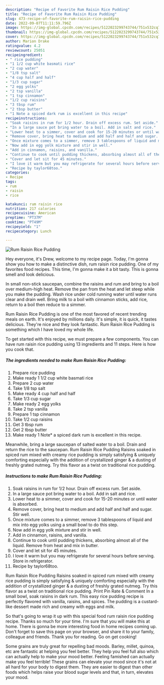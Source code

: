```yaml
---
description: "Recipe of Favorite Rum Raisin Rice Pudding"
title: "Recipe of Favorite Rum Raisin Rice Pudding"
slug: 473-recipe-of-favorite-rum-raisin-rice-pudding
date: 2022-09-07T11:11:59.796Z
image: https://img-global.cpcdn.com/recipes/5122023299743744/751x532cq70/rum-raisin-rice-pudding-recipe-main-photo.jpg
thumbnail: https://img-global.cpcdn.com/recipes/5122023299743744/751x532cq70/rum-raisin-rice-pudding-recipe-main-photo.jpg
cover: https://img-global.cpcdn.com/recipes/5122023299743744/751x532cq70/rum-raisin-rice-pudding-recipe-main-photo.jpg
author: Marion Drake
ratingvalue: 4.2
reviewcount: 25051
recipeingredient:
- " rice pudding"
- "1 1/2 cup white basmati rice"
- "2 cup water"
- "1/8 tsp salt"
- "4 cup half and half"
- "1/3 cup sugar"
- "2 egg yolks"
- "2 tsp vanilla"
- "1 tsp cinnamon"
- "1/2 cup raisins"
- "3 tbsp rum"
- "2 tbsp butter"
- "1 Note a spiced dark rum is excellent in this recipe"
recipeinstructions:
- "Soak raisins in rum for 1/2 hour. Drain off excess rum. Set aside."
- "In a large sauce pot bring water to a boil. Add in salt and rice."
- "Lower heat to a simmer, cover and cook for 15-20 minutes or until water is absorbed."
- "Remove cover, bring heat to medium and add half and half and sugar. Stir well."
- "Once mixture comes to a simmer, remove 3 tablespoons of liquid and mix into egg yolks using a small bowl to do this step."
- "Now add in egg yolk mixture and stir in well."
- "Add in cinnamon, raisins, and vanilla."
- "Continue to cook until pudding thickens, absorbing almost all of the liquid. Remove from heat and mix in butter."
- "Cover and let sit for 45 minutes."
- "I love it warm but you may refrigerate for several hours before serving. Store in refrigerator."
- "Recipe by taylor68too."
categories:
- Recipe
tags:
- rum
- raisin
- rice

katakunci: rum raisin rice 
nutrition: 217 calories
recipecuisine: American
preptime: "PT37M"
cooktime: "PT49M"
recipeyield: "1"
recipecategory: Lunch

---
```



![Rum Raisin Rice Pudding](https://img-global.cpcdn.com/recipes/5122023299743744/751x532cq70/rum-raisin-rice-pudding-recipe-main-photo.jpg)

Hey everyone, it's Drew, welcome to my recipe page. Today, I'm gonna show you how to make a distinctive dish, rum raisin rice pudding. One of my favorites food recipes. This time, I'm gonna make it a bit tasty. This is gonna smell and look delicious.

In small non-stick saucepan, combine the raisins and rum and bring to a boil over medium-high heat. Remove the pan from the heat and let steep while you make the pudding. Wash rice under cold running water until water runs clear and drain well. Bring milk to a boil with cinnamon sticks, add rice, return to a boil then reduce to a simmer.

Rum Raisin Rice Pudding is one of the most favored of recent trending meals on earth. It's enjoyed by millions daily. It's simple, it is quick, it tastes delicious. They're nice and they look fantastic. Rum Raisin Rice Pudding is something which I have loved my whole life.


To get started with this recipe, we must prepare a few components. You can have rum raisin rice pudding using 13 ingredients and 11 steps. Here is how you cook that.

<!--inarticleads1-->

##### The ingredients needed to make Rum Raisin Rice Pudding:

1. Prepare  rice pudding
1. Make ready 1 1/2 cup white basmati rice
1. Prepare 2 cup water
1. Take 1/8 tsp salt
1. Make ready 4 cup half and half
1. Take 1/3 cup sugar
1. Make ready 2 egg yolks
1. Take 2 tsp vanilla
1. Prepare 1 tsp cinnamon
1. Take 1/2 cup raisins
1. Get 3 tbsp rum
1. Get 2 tbsp butter
1. Make ready 1 Note* a spiced dark rum is excellent in this recipe.


Meanwhile, bring a large saucepan of salted water to a boil. Drain and return the rice to the saucepan. Rum Raisin Rice Pudding Raisins soaked in spiced rum mixed with creamy rice pudding is simply satisfying &amp; uniquely comforting especially with the addition of crystallized ginger &amp; a dusting of freshly grated nutmeg. Try this flavor as a twist on traditional rice pudding. 

<!--inarticleads2-->

##### Instructions to make Rum Raisin Rice Pudding:

1. Soak raisins in rum for 1/2 hour. Drain off excess rum. Set aside.
1. In a large sauce pot bring water to a boil. Add in salt and rice.
1. Lower heat to a simmer, cover and cook for 15-20 minutes or until water is absorbed.
1. Remove cover, bring heat to medium and add half and half and sugar. Stir well.
1. Once mixture comes to a simmer, remove 3 tablespoons of liquid and mix into egg yolks using a small bowl to do this step.
1. Now add in egg yolk mixture and stir in well.
1. Add in cinnamon, raisins, and vanilla.
1. Continue to cook until pudding thickens, absorbing almost all of the liquid. Remove from heat and mix in butter.
1. Cover and let sit for 45 minutes.
1. I love it warm but you may refrigerate for several hours before serving. Store in refrigerator.
1. Recipe by taylor68too.


Rum Raisin Rice Pudding Raisins soaked in spiced rum mixed with creamy rice pudding is simply satisfying &amp; uniquely comforting especially with the addition of crystallized ginger &amp; a dusting of freshly grated nutmeg. Try this flavor as a twist on traditional rice pudding. Print Pin Rate &amp; Comment In a small bowl, soak raisins in dark rum. This easy rice pudding recipe is perfectly flavored with vanilla, raisins, and spices. The pudding is a custard-like dessert made rich and creamy with eggs and milk. 

So that's going to wrap it up with this special food rum raisin rice pudding recipe. Thanks so much for your time. I'm sure that you will make this at home. There is gonna be more interesting food in home recipes coming up. Don't forget to save this page on your browser, and share it to your family, colleague and friends. Thank you for reading. Go on get cooking!

Some grains are truly great for repelling bad moods. Barley, millet, quinoa, etc are fantastic at helping you feel better. They help you feel full also which can actually help to make your mood better. Feeling famished can actually make you feel terrible! These grains can elevate your mood since it's not at all hard for your body to digest them. They are easier to digest than other foods which helps raise your blood sugar levels and that, in turn, elevates your mood.
